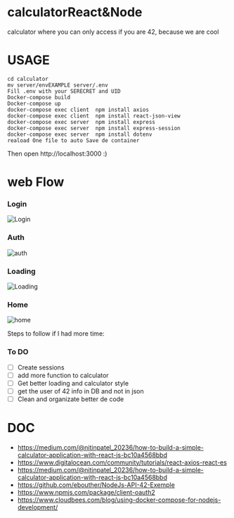 # calculatorReact&Node
calculator where you can only access if you are 42, because we are cool
# USAGE

```shell
cd calculator
mv server/envEXAMPLE server/.env
Fill .env with your SERECRET and UID
Docker-compose build
Docker-compose up
docker-compose exec client  npm install axios
docker-compose exec client  npm install react-json-view
docker-compose exec server  npm install express
docker-compose exec server  npm install express-session
docker-compose exec server  npm install dotenv
reaload One file to auto Save de container
```
Then open http://localhost:3000 :)
# web Flow
### Login
![Login](https://github.com/InigoRomero/calculatorReact/blob/main/captures/Login.png)
### Auth
![auth](https://github.com/InigoRomero/calculatorReact/blob/main/captures/auth.png)
### Loading
![Loading](https://github.com/InigoRomero/calculatorReact/blob/main/captures/loading.png)
### Home
![home](https://github.com/InigoRomero/calculatorReact/blob/main/captures/home.png)


Steps to follow if I had more time:
### To DO

- [ ] Create sessions
- [ ] add more function to calculator
- [ ] Get better loading and calculator style
- [ ] get the user of 42 info in DB and not in json
- [ ] Clean and organizate better de code
# DOC
- https://medium.com/@nitinpatel_20236/how-to-build-a-simple-calculator-application-with-react-js-bc10a4568bbd
- https://www.digitalocean.com/community/tutorials/react-axios-react-es
- https://medium.com/@nitinpatel_20236/how-to-build-a-simple-calculator-application-with-react-js-bc10a4568bbd
- https://github.com/ebouther/NodeJs-API-42-Exemple
- https://www.npmjs.com/package/client-oauth2
- https://www.cloudbees.com/blog/using-docker-compose-for-nodejs-development/
